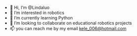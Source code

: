 - 👋 Hi, I’m @Lindaluo
- 👀 I’m interested in robotics
- 🌱 I’m currently learning Python
- 💞️ I’m looking to collaborate on educational robotics projects
- 📫 you can reach me by my email kele_006@hotmail.com

<!---
Lindaluo2018/Lindaluo2018 is a ✨ special ✨ repository because its `README.md` (this file) appears on your GitHub profile.
You can click the Preview link to take a look at your changes.
--->
